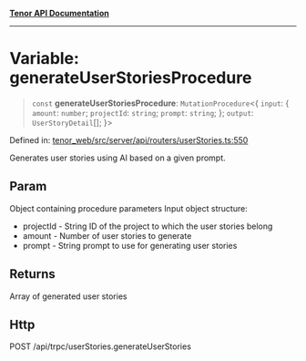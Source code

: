 [**Tenor API Documentation**](../../README.md)

***

# Variable: generateUserStoriesProcedure

> `const` **generateUserStoriesProcedure**: `MutationProcedure`\<\{ `input`: \{ `amount`: `number`; `projectId`: `string`; `prompt`: `string`; \}; `output`: `UserStoryDetail`[]; \}\>

Defined in: [tenor\_web/src/server/api/routers/userStories.ts:550](https://github.com/Apantli/Tenor/blob/293d0ddb2d5307c4150fcd161249995fd5278c7d/tenor_web/src/server/api/routers/userStories.ts#L550)

Generates user stories using AI based on a given prompt.

## Param

Object containing procedure parameters
Input object structure:
- projectId - String ID of the project to which the user stories belong
- amount - Number of user stories to generate
- prompt - String prompt to use for generating user stories

## Returns

Array of generated user stories

## Http

POST /api/trpc/userStories.generateUserStories
